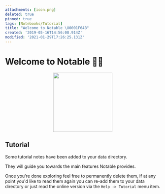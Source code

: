 ```yaml
---
attachments: [icon.png]
deleted: true
pinned: true
tags: [Notebooks/Tutorial]
title: "Welcome to Notable \U0001F64B"
created: '2019-05-16T14:56:08.914Z'
modified: '2021-01-29T17:26:25.131Z'
---
```


# Welcome to Notable :raising_hand_woman:

<p align="center">
  <img src="@attachment/icon.png" width="192">
</p>

## Tutorial

Some tutorial notes have been added to your data directory.

They will guide you towards the main features Notable provides.

Once you're done exploring feel free to permanently delete them, if at any point you'd like to read them again you can re-add them to your data directory or just read the online version via the `Help -> Tutorial` menu item.
